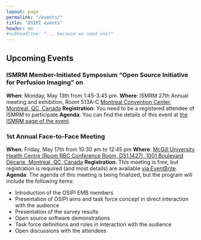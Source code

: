 ```yaml
---
layout: page
permalink: "/events/"
title: "OSIPI events"
header: no
#subheadline: "... because we need one!"
---
```


## Upcoming Events

### ISMRM Member-Initiated Symposium “Open Source Initiative for Perfusion Imaging” on

**When**: Monday, May 13th from 1:45-3:45 pm.
**Where**: ISMRM 27th Annual meeting and exhibition, Room 513A-C [Montreal Convention Center, Montreal, QC, Canada](https://goo.gl/maps/pKi3mntz5nP2)
**Registration**: You need to be a registered attendee of ISMRM to participate
**Agenda**: You can find the details of this event at [the ISMRM page of the event](https://www.ismrm.org/19/program_files/MIS04.htm).


### 1st Annual Face-to-Face Meeting

**When**: Friday, May 17th from 10:30 am to 12:45 pm
**Where**: [McGill University Health Centre (Room RBC Conference Room, DS1.1427), 1001 Boulevard Décarie, Montreal, QC, Canada](https://goo.gl/maps/KfZJWAmeFhK2)
**Registration**: This meeting is free, but registration is required (and most details) are available [via EventBrite](https://www.eventbrite.com/e/osipis-first-annual-face-to-face-meeting-in-montreal-2019-tickets-57199759019).
**Agenda**: The agenda of this meeting is being finalized, but the program will include the following items:
* Introduction of the OSIPI EMB members
* Presentation of OSIPI aims and task force concept in direct interaction with the audience
* Presentation of the survey results
* Open source software demonstrations
* Task force definitions and roles in interaction with the audience
* Open discussions with the attendees
